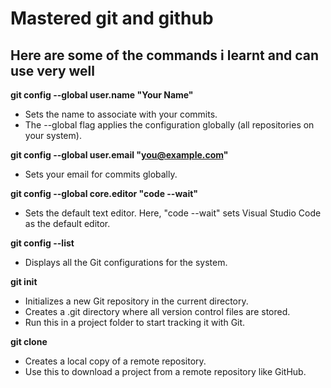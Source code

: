 # Mastered git and github
## Here are some of the commands i learnt and can use very well

**git config --global user.name "Your Name"**
* Sets the name to associate with your commits.
* The --global flag applies the configuration globally (all repositories on your system).

  
**git config --global user.email "you@example.com"**
* Sets your email for commits globally.

**git config --global core.editor "code --wait"**
* Sets the default text editor. Here, "code --wait" sets Visual Studio Code as the default editor.

  
**git config --list**
* Displays all the Git configurations for the system.

**git init**
* Initializes a new Git repository in the current directory.
* Creates a .git directory where all version control files are stored.
* Run this in a project folder to start tracking it with Git.

**git clone <repository-url>**
* Creates a local copy of a remote repository.
* Use this to download a project from a remote repository like GitHub.

